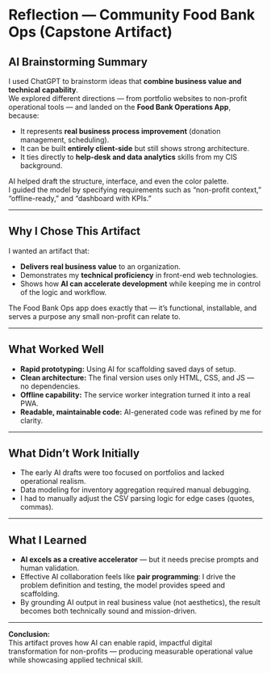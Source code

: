 # Reflection — Community Food Bank Ops (Capstone Artifact)

## AI Brainstorming Summary
I used ChatGPT to brainstorm ideas that **combine business value and technical capability**.  
We explored different directions — from portfolio websites to non-profit operational tools — and landed on the **Food Bank Operations App**, because:
- It represents **real business process improvement** (donation management, scheduling).
- It can be built **entirely client-side** but still shows strong architecture.
- It ties directly to **help-desk and data analytics** skills from my CIS background.

AI helped draft the structure, interface, and even the color palette.  
I guided the model by specifying requirements such as “non-profit context,” “offline-ready,” and “dashboard with KPIs.”

---

## Why I Chose This Artifact
I wanted an artifact that:
- **Delivers real business value** to an organization.
- Demonstrates my **technical proficiency** in front-end web technologies.
- Shows how **AI can accelerate development** while keeping me in control of the logic and workflow.

The Food Bank Ops app does exactly that — it’s functional, installable, and serves a purpose any small non-profit can relate to.

---

## What Worked Well
- **Rapid prototyping:** Using AI for scaffolding saved days of setup.
- **Clean architecture:** The final version uses only HTML, CSS, and JS — no dependencies.
- **Offline capability:** The service worker integration turned it into a real PWA.
- **Readable, maintainable code:** AI-generated code was refined by me for clarity.

---

## What Didn’t Work Initially
- The early AI drafts were too focused on portfolios and lacked operational realism.
- Data modeling for inventory aggregation required manual debugging.
- I had to manually adjust the CSV parsing logic for edge cases (quotes, commas).

---

## What I Learned
- **AI excels as a creative accelerator** — but it needs precise prompts and human validation.
- Effective AI collaboration feels like **pair programming**: I drive the problem definition and testing, the model provides speed and scaffolding.
- By grounding AI output in real business value (not aesthetics), the result becomes both technically sound and mission-driven.

---

**Conclusion:**  
This artifact proves how AI can enable rapid, impactful digital transformation for non-profits — producing measurable operational value while showcasing applied technical skill.
